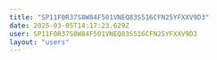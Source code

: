 ```yaml
---
title: "SP11F0R37S8W84F501VNEQ83S516CFN25YFXXV9D3"
date: 2025-03-05T14:17:23.629Z
user: SP11F0R37S8W84F501VNEQ83S516CFN25YFXXV9D3
layout: "users"
---
```

    